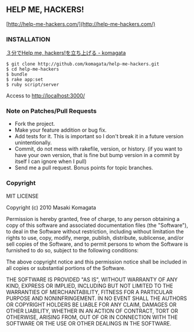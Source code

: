 ## HELP ME, HACKERS!

[http://help-me-hackers.com/](http://help-me-hackers.com/)

### INSTALLATION

[３分でHelp me, hackers!を立ち上げる - komagata](http://docs.komagata.org/4524)

    $ git clone http://github.com/komagata/help-me-hackers.git
    $ cd help-me-hackers
    $ bundle
    $ rake app:set
    $ ruby script/server

Access to [http://localhost:3000/](http://localhost:3000/)

### Note on Patches/Pull Requests

* Fork the project.
* Make your feature addition or bug fix.
* Add tests for it. This is important so I don't break it in a
  future version unintentionally.
* Commit, do not mess with rakefile, version, or history.
  (if you want to have your own version, that is fine but
  bump version in a commit by itself I can ignore when I pull)
* Send me a pull request. Bonus points for topic branches.

### Copyright

MIT LICENSE

Copyright (c) 2010 Masaki Komagata

Permission is hereby granted, free of charge, to any person obtaining
a copy of this software and associated documentation files (the
"Software"), to deal in the Software without restriction, including
without limitation the rights to use, copy, modify, merge, publish,
distribute, sublicense, and/or sell copies of the Software, and to
permit persons to whom the Software is furnished to do so, subject to
the following conditions:

The above copyright notice and this permission notice shall be
included in all copies or substantial portions of the Software.

THE SOFTWARE IS PROVIDED "AS IS", WITHOUT WARRANTY OF ANY KIND,
EXPRESS OR IMPLIED, INCLUDING BUT NOT LIMITED TO THE WARRANTIES OF
MERCHANTABILITY, FITNESS FOR A PARTICULAR PURPOSE AND
NONINFRINGEMENT. IN NO EVENT SHALL THE AUTHORS OR COPYRIGHT HOLDERS BE
LIABLE FOR ANY CLAIM, DAMAGES OR OTHER LIABILITY, WHETHER IN AN ACTION
OF CONTRACT, TORT OR OTHERWISE, ARISING FROM, OUT OF OR IN CONNECTION
WITH THE SOFTWARE OR THE USE OR OTHER DEALINGS IN THE SOFTWARE.
